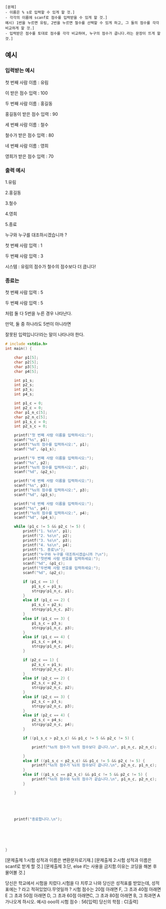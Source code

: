 	[문제]
	- 이름은 % s로 입력할 수 있게 할 것.]
	- 각각의 이름에 scanf로 점수를 입력받을 수 있게 할 것.]
	예시) 1번을 누르면 유림, 2번을 누르면 철수를 선택할 수 있게 하고, 그 둘의 점수를 각각 비교하게 할 것.]
	- 입력받은 점수를 토대로 점수를 각각 비교하여, 누구의 점수가 큽니다.라는 문장이 뜨게 할 것.]



##  예시
   
   
### 입력받는 예시
첫 번째 사람 이름 : 유림
   
이 받은 점수 입력 : 100
   
두 번째 사람 이름 : 홍길동
   
홍길동이 받은 점수 입력 : 90
   
세 번째 사람 이름 : 철수
   
철수가 받은 점수 입력 : 80
   
네 번째 사람 이름 : 영희
   
영희가 받은 점수 입력 : 70
   
### 출력 예시
   
1.유림
   
2.홍길동
   
3.철수
   
4.영희
   
5.종료
   
누구와 누구를 대조하시겠습니까 ?
    
첫 번째 사람 입력 : 1
   
두 번째 사람 입력 : 3
    
   
   
시스템 : 유림의 점수가 철수의 점수보다 더 큽니다!
   
    
    
   

### 종료는
    
첫 번째 사람 입력 : 5
   
두 번째 사람 입력 : 5
   
처럼 둘 다 5번을 누른 경우 나타난다.
    
만약, 둘 중 하나라도 5번이 아니라면
   
잘못된 입력입니다!라는 말이 나타나야 한다.
   
   
   
```c
# include <stdio.h>
int main() {

	char p1[5];
	char p2[5];
	char p3[5];
	char p4[5];

	int p1_s;
	int p2_s;
	int p3_s;
	int p4_s;

	int p1_c = 0;
	int p2_c = 0;
	char p1_n_c[5];
	char p2_n_c[5];
	int p1_s_c = 0;
	int p2_s_c = 0;

	printf("첫 번째 사람 이름을 입력하시오:");
	scanf("%s", p1);
	printf("%s의 점수를 입력하시오:", p1);
	scanf("%d", &p1_s);

	printf("두 번째 사람 이름을 입력하시오:");
	scanf("%s", p2);
	printf("%s의 점수를 입력하시오:", p2);
	scanf("%d", &p2_s);

	printf("세 번째 사람 이름을 입력하시오:");
	scanf("%s", p3);
	printf("%s의 점수를 입력하시오:", p3);
	scanf("%d", &p3_s);

	printf("네 번째 사람 이름을 입력하시오:");
	scanf("%s", p4);
	printf("%s의 점수를 입력하시오:", p4);
	scanf("%d", &p4_s);

	while (p1_c != 5 && p2_c != 5) {
		printf("1. %s\n", p1);
		printf("2. %s\n", p2);
		printf("3. %s\n", p3);
		printf("4. %s\n", p4);
		printf("5. 종료\n");
		printf("누구와 누구를 대조하시겠습니까 ?\n");
		printf("첫번째 사람 번호를 입력하세요:");
		scanf("%d", &p1_c);
		printf("두번째 사람 번호를 입력하세요:");
		scanf("%d", &p2_c);

		if (p1_c == 1) {
			p1_s_c = p1_s;
			strcpy(p1_n_c, p1);
		}
		else if (p1_c == 2) {
			p1_s_c = p2_s;
			strcpy(p1_n_c, p2);
		}
		else if (p1_c == 3) {
			p1_s_c = p3_s;
			strcpy(p1_n_c, p3);
		}
		else if (p1_c == 4) {
			p1_s_c = p4_s;
			strcpy(p1_n_c, p4);
		}

		if (p2_c == 1) {
			p2_s_c = p1_s;
			strcpy(p2_n_c, p1);
		}
		else if (p2_c == 2) {
			p2_s_c = p2_s;
			strcpy(p2_n_c, p2);
		}
		else if (p2_c == 3) {
			p2_s_c = p3_s;
			strcpy(p2_n_c, p3);
		}
		else if (p2_c == 4) {
			p2_s_c = p4_s;
			strcpy(p2_n_c, p4);
		}

		if ((p1_s_c > p2_s_c) && p1_c != 5 && p2_c != 5) {

			printf("%s의 점수가 %s의 점수보다 큽니다.\n", p1_n_c, p2_n_c);

		}
		else if ((p1_s_c < p2_s_c) && p1_c != 5 && p2_c != 5) {
			printf("%s의 점수가 %s의 점수보다 큽니다.\n", p2_n_c, p1_n_c);
		}
		else if ((p1_s_c == p2_s_c) && p1_c != 5 && p2_c != 5) {
			printf("%s의 점수와 %s의 점수가 같습니다.\n", p1_n_c, p2_n_c);
		}

	}





	printf("종료합니다.\n");

 




}
```

[문제출제 1:시험 성적과 이름은 변환문자로기재.]
[문제출제 2:시험 성적과 이름은 scanf로 받게 할 것.]
[문제출제 3:단, else if는 사용을 금지함.이유는 코딩을 해본 후 물어볼 것.]

당신은 학교에서 시험을 치렀다.시험을 다 치루고 나와 당신은 성적표를 받았는데, 성적표에는 ? 라고 적혀있었다.무엇일까 ? 시험 점수는 20점 아래면 F, 그 초과 40점 아래면 E 그 초과 50점 아래면 D, 그 초과 60점 아래면C, 그 초과 80점 아래면 B, 그 촤과면 A가나오게 하시오.
예시)
ooo의 시험 점수 : 56[입력]
당신의 학점 : C[출력]
